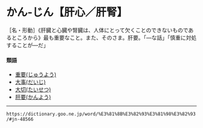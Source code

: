 # かん‐じん【肝心／肝腎】

［名・形動］《肝臓と心臓や腎臓は、人体にとって欠くことのできないものであるところから》最も重要なこと。また、そのさま。肝要。「―な話」「慎重に対処することが―だ」

#### 類語

-   [重要(じゅうよう)](https://dictionary.goo.ne.jp/word/%E9%87%8D%E8%A6%81/#jn-104699)
-   [大事(だいじ)](https://dictionary.goo.ne.jp/word/%E5%A4%A7%E4%BA%8B_%28%E3%81%A0%E3%81%84%E3%81%98%29/#jn-133271)
-   [大切(たいせつ)](https://dictionary.goo.ne.jp/word/%E5%A4%A7%E5%88%87_%28%E3%81%9F%E3%81%84%E3%81%9B%E3%81%A4%29/#jn-133741)
-   [肝要(かんよう)](https://dictionary.goo.ne.jp/word/%E8%82%9D%E8%A6%81/#jn-49897)

---
`https://dictionary.goo.ne.jp/word/%E3%81%8B%E3%82%93%E3%81%98%E3%82%93/#jn-48566`